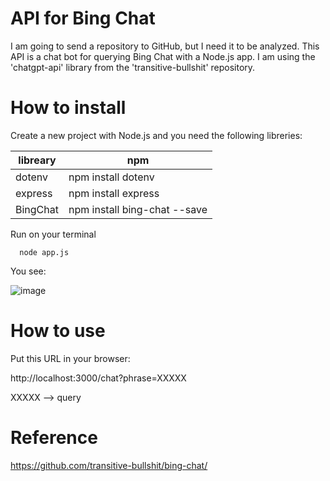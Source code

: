 # API for Bing Chat
I am going to send a repository to GitHub, but I need it to be analyzed.
This API is a chat bot for querying Bing Chat with a Node.js app.
I am using the 'chatgpt-api' library from the 'transitive-bullshit' repository.

# How to install
Create a new project with Node.js and you need the following libreries:

| libreary | npm | 
| ------------- | ------------- | 
| dotenv | npm install dotenv | 
| express | npm install express | 
| BingChat | npm install bing-chat --save | 

Run on your terminal

```
  node app.js 
```

You see:

![image](https://github.com/ottino/bingchat/assets/1232084/cff1bc54-f0a4-4313-953a-a30fdeb67913)

# How to use

Put this URL in your browser:

http://localhost:3000/chat?phrase=XXXXX

XXXXX --> query


# Reference
https://github.com/transitive-bullshit/bing-chat/
